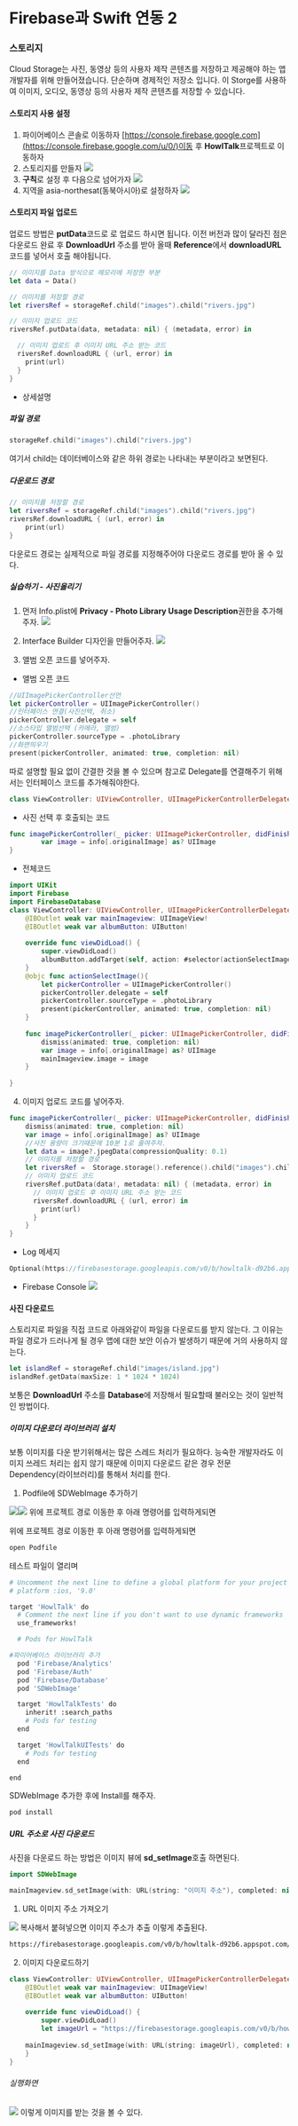# Firebase과 Swift 연동 2


### 스토리지 

Cloud Storage는 사진, 동영상 등의 사용자 제작 콘텐츠를 저장하고 제공해야 하는 앱 개발자를 위해 만들어졌습니다.  단순하며 경제적인 저장소 입니다. 이 Storge를 사용하여 이미지, 오디오, 동영상 등의 사용자 제작 콘텐츠를 저장할 수 있습니다.
#### 스토리지 사용 설정

1. 파이어베이스 콘솔로 이동하자
[https://console.firebase.google.com](https://console.firebase.google.com/u/0/)이동 후 **HowlTalk**프로젝트로 이동하자
2. 스토리지를 만들자
![](Screen%20Shot%202019-11-08%20at%202.41.40%20AM.png)
3. **구칙**로 설정 후 다음으로 넘어가자
![](Screen%20Shot%202019-11-08%20at%202.41.58%20AM.png)
4. 지역을 asia-northesat(동북아시아)로 설정하자
![](Screen%20Shot%202019-11-08%20at%202.42.24%20AM.png)

#### 스토리지 파일 업로드

업로드 방법은 **putData**코드로 로 업로드 하시면 됩니다. 이전 버전과 많이 달라진 점은 다운로드 완료 후 **DownloadUrl** 주소를 받아 올때  **Reference**에서 **downloadURL** 코드를 넣어서 호출 해야됩니다.
```swift
// 이미지를 Data 방식으로 메모리에 저장한 부분
let data = Data()

// 이미지를 저장할 경로
let riversRef = storageRef.child("images").child("rivers.jpg")

// 이미지 업로드 코드
riversRef.putData(data, metadata: nil) { (metadata, error) in

  // 이미지 업로드 후 이미지 URL 주소 받는 코드
  riversRef.downloadURL { (url, error) in
    print(url)
  }
}    
```

- 상세설명
##### 파일 경로
```swift
storageRef.child("images").child("rivers.jpg")
```
여기서 child는 데이터베이스와 같은 하위 경로는 나타내는 부분이라고 보면된다.

##### 다운로드 경로
```swift
// 이미지를 저장할 경로
let riversRef = storageRef.child("images").child("rivers.jpg")
riversRef.downloadURL { (url, error) in
    print(url)
}
```
다운로드 경로는 실제적으로 파일 경로를 지정해주어야 다운로드 경로를 받아 올 수 있다.
##### 실습하기 - 사진올리기
1. 먼저 Info.plist에 **Privacy - Photo Library Usage Description**권한을 추가해주자.
![](DraggedImage.tiff)

2. Interface Builder 디자인을 만들어주자.
![](Screen%20Shot%202019-11-08%20at%204.00.22%20AM.png)

3. 앨범 오픈 코드를 넣어주자.

 - 앨범 오픈 코드
```swift
//UIImagePickerController선언
let pickerController = UIImagePickerController()
//인터페이스 연결(사진선택, 취소)
pickerController.delegate = self
//소스타입 앨범선택 (카메라, 앨범)
pickerController.sourceType = .photoLibrary
//화면띄우기
present(pickerController, animated: true, completion: nil)
```

따로 설명할 필요 없이 간결한 것을 볼 수 있으며 참고로 Delegate를 연결해주기 위해서는 인터페이스 코드를 추가해줘야한다.
```swift
class ViewController: UIViewController, UIImagePickerControllerDelegate, UINavigationControllerDelegate 
```


- 사진 선택 후 호출되는 코드
```swift
func imagePickerController(_ picker: UIImagePickerController, didFinishPickingMediaWithInfo info: [UIImagePickerController.InfoKey : Any]) {
        var image = info[.originalImage] as? UIImage
}
```

- 전체코드
```swift
import UIKit
import Firebase
import FirebaseDatabase
class ViewController: UIViewController, UIImagePickerControllerDelegate, UINavigationControllerDelegate {
    @IBOutlet weak var mainImageview: UIImageView!
    @IBOutlet weak var albumButton: UIButton!
    
    override func viewDidLoad() {
        super.viewDidLoad()
        albumButton.addTarget(self, action: #selector(actionSelectImage), for: UIControl.Event.touchUpInside)
    }
    @objc func actionSelectImage(){
        let pickerController = UIImagePickerController()
        pickerController.delegate = self
        pickerController.sourceType = .photoLibrary
        present(pickerController, animated: true, completion: nil)
    }
	
	func imagePickerController(_ picker: UIImagePickerController, didFinishPickingMediaWithInfo info: [UIImagePickerController.InfoKey : Any]) {
		dismiss(animated: true, completion: nil)
        var image = info[.originalImage] as? UIImage
		mainImageview.image = image
	}
    
}
```

4. 이미지 업로드 코드를 넣어주자.
```swift
func imagePickerController(_ picker: UIImagePickerController, didFinishPickingMediaWithInfo info: [UIImagePickerController.InfoKey : Any]) {
    dismiss(animated: true, completion: nil)
    var image = info[.originalImage] as? UIImage
    //사진 용량이 크기때문에 10분 1로 줄여주자.
    let data = image?.jpegData(compressionQuality: 0.1)
    // 이미지를 저장할 경로
    let riversRef =  Storage.storage().reference().child("images").child("rivers.jpg")
    // 이미지 업로드 코드
    riversRef.putData(data!, metadata: nil) { (metadata, error) in
      // 이미지 업로드 후 이미지 URL 주소 받는 코드
      riversRef.downloadURL { (url, error) in
        print(url)
      }
    }
}
```

- Log 메세지
```swift
Optional(https://firebasestorage.googleapis.com/v0/b/howltalk-d92b6.appspot.com/o/images%2Frivers.jpg?alt=media&token=03eede17-6a16-4d1d-8ea1-f5a896b2b4a1)
```
- Firebase Console
![](DraggedImage-1.tiff)

#### 사진 다운로드
스토리지로 파일을 직접 코드로 아래와같이 파일을 다운로드를 받지 않는다. 
그 이유는 파일 경로가 드러나게 될 경우 앱에 대한 보안 이슈가 발생하기 때문에 거의 사용하지 않는다.
```swift
let islandRef = storageRef.child("images/island.jpg")
islandRef.getData(maxSize: 1 * 1024 * 1024)
```
보통은 **DownloadUrl** 주소를 **Database**에 저장해서 필요할때 불러오는 것이 일반적인 방법이다.
##### 이미지 다운로더 라이브러리 설치
보통 이미지를 다운 받기위해서는 많은 스레드 처리가 필요하다. 능숙한 개발자라도 이미지 쓰레드 처리는 쉽지 않기 때문에 이미지 다운로드 같은 경우 전문 Dependency(라이브러리)를 통해서 처리를 한다.


1. Podfile에 SDWebImage 추가하기

![](Screen%20Shot%202019-11-04%20at%209.37.05%20PM.png)![](Screen%20Shot%202019-11-07%20at%206.46.02%20PM.png)
위에 프로젝트 경로 이동한 후 아래 명령어를 입력하게되면

위에 프로젝트 경로 이동한 후 아래 명령어를 입력하게되면
```bash
open Podfile
```
테스트 파일이 열리며 

```bash
# Uncomment the next line to define a global platform for your project
# platform :ios, '9.0'

target 'HowlTalk' do
  # Comment the next line if you don't want to use dynamic frameworks
  use_frameworks!

  # Pods for HowlTalk

#파이어베이스 라이브러리 추가
  pod 'Firebase/Analytics'
  pod 'Firebase/Auth'
  pod 'Firebase/Database'
  pod 'SDWebImage'

  target 'HowlTalkTests' do
    inherit! :search_paths
    # Pods for testing
  end

  target 'HowlTalkUITests' do
    # Pods for testing
  end

end
```

SDWebImage 추가한 후에 Install를 해주자.
```bash
pod install
```

##### URL 주소로 사진 다운로드
사진을 다운로드 하는 방법은  이미지 뷰에 **sd\_setImage**호출 하면된다.
```swift
import SDWebImage

mainImageview.sd_setImage(with: URL(string: "이미지 주소"), completed: nil)
```
1. URL 이미지 주소 가져오기

![](Screen%20Shot%202019-11-08%20at%204.28.47%20AM.png)
복사해서 붙혀넣으면 이미지 주소가 추출 이렇게 추출된다.
```bash
https://firebasestorage.googleapis.com/v0/b/howltalk-d92b6.appspot.com/o/images%2Frivers.jpg?alt=media&token=03eede17-6a16-4d1d-8ea1-f5a896b2b4a1
```

2. 이미지 다운로드하기
```swift
class ViewController: UIViewController, UIImagePickerControllerDelegate, UINavigationControllerDelegate {
    @IBOutlet weak var mainImageview: UIImageView!
    @IBOutlet weak var albumButton: UIButton!
    
    override func viewDidLoad() {
        super.viewDidLoad()
        let imageUrl = "https://firebasestorage.googleapis.com/v0/b/howltalk-d92b6.appspot.com/o/images%2Frivers.jpg?alt=media&token=03eede17-6a16-4d1d-8ea1-f5a896b2b4a1"
        
	mainImageview.sd_setImage(with: URL(string: imageUrl), completed: nil)
    }
}
```

###### 실행화면
![](Screen%20Shot%202019-11-08%20at%204.33.19%20AM.png)
이렇게 이미지를 받는 것을 볼 수 있다.

